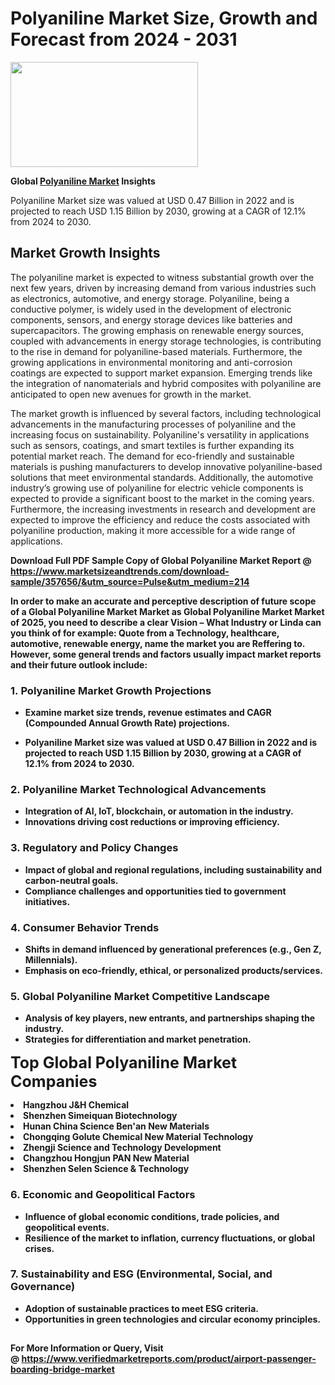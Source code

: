 <H1>Polyaniline Market Size, Growth and Forecast from 2024 - 2031</H1><img class="aligncenter size-medium wp-image-584254" src="https://thirdeyenews.in/wp-content/uploads/2024/09/Global-Market-Research-300x168.jpeg" alt="" width="300" height="168" /><p><strong>Global&nbsp;<a href="https://www.marketsizeandtrends.com/download-sample/357656/&amp;utm_source=Pulse&amp;utm_medium=214">Polyaniline Market</a> Insights</strong></p><p>Polyaniline Market size was valued at USD 0.47 Billion in 2022 and is projected to reach USD 1.15 Billion by 2030, growing at a CAGR of 12.1% from 2024 to 2030.</p><p><h2>Market Growth Insights</h2> <p>The polyaniline market is expected to witness substantial growth over the next few years, driven by increasing demand from various industries such as electronics, automotive, and energy storage. Polyaniline, being a conductive polymer, is widely used in the development of electronic components, sensors, and energy storage devices like batteries and supercapacitors. The growing emphasis on renewable energy sources, coupled with advancements in energy storage technologies, is contributing to the rise in demand for polyaniline-based materials. Furthermore, the growing applications in environmental monitoring and anti-corrosion coatings are expected to support market expansion. Emerging trends like the integration of nanomaterials and hybrid composites with polyaniline are anticipated to open new avenues for growth in the market.</p> <p><strong></strong></p> <p>The market growth is influenced by several factors, including technological advancements in the manufacturing processes of polyaniline and the increasing focus on sustainability. Polyaniline's versatility in applications such as sensors, coatings, and smart textiles is further expanding its potential market reach. The demand for eco-friendly and sustainable materials is pushing manufacturers to develop innovative polyaniline-based solutions that meet environmental standards. Additionally, the automotive industry’s growing use of polyaniline for electric vehicle components is expected to provide a significant boost to the market in the coming years. Furthermore, the increasing investments in research and development are expected to improve the efficiency and reduce the costs associated with polyaniline production, making it more accessible for a wide range of applications.</p> <p><strong></p><p><span class=""><strong>Download Full PDF Sample Copy of Global Polyaniline Market Report</strong> @ <a href="https://www.marketsizeandtrends.com/download-sample/357656/&amp;utm_source=Pulse&amp;utm_medium=214" target="_blank">https://www.marketsizeandtrends.com/download-sample/357656/&amp;utm_source=Pulse&amp;utm_medium=214</a></span></p><p>In order to make an accurate and perceptive description of future scope of a Global&nbsp;Polyaniline Market Market as Global&nbsp;Polyaniline Market Market of 2025, you need to describe a clear Vision &ndash; What Industry or Linda can you think of for example: Quote from a Technology, healthcare, automotive, renewable energy, name the market you are Reffering to. However, some general trends and factors usually impact market reports and their future outlook include:</p><h3>1.&nbsp;<strong>Polyaniline Market Growth Projections</strong></h3><ul><li>Examine market size trends, revenue estimates and CAGR (Compounded Annual Growth Rate) projections.</li><li><p>Polyaniline Market size was valued at USD 0.47 Billion in 2022 and is projected to reach USD 1.15 Billion by 2030, growing at a CAGR of 12.1% from 2024 to 2030.</p></li></ul><h3>2.&nbsp;<strong>Polyaniline Market Technological Advancements</strong></h3><ul><li>Integration of AI, IoT, blockchain, or automation in the industry.</li><li>Innovations driving cost reductions or improving efficiency.</li></ul><h3>3.&nbsp;<strong>Regulatory and Policy Changes</strong></h3><ul><li>Impact of global and regional regulations, including sustainability and carbon-neutral goals.</li><li>Compliance challenges and opportunities tied to government initiatives.</li></ul><h3>4.&nbsp;<strong>Consumer Behavior Trends</strong></h3><ul><li>Shifts in demand influenced by generational preferences (e.g., Gen Z, Millennials).</li><li>Emphasis on eco-friendly, ethical, or personalized products/services.</li></ul><h3>5.&nbsp;<strong>Global Polyaniline Market Competitive Landscape</strong></h3><ul><li>Analysis of key players, new entrants, and partnerships shaping the industry.</li><li>Strategies for differentiation and market penetration.</li></ul><p data-pm-slice="1 1 []"><span style="color: inherit; font-family: inherit; font-size: 25px;">Top Global Polyaniline Market Companies</span></p><div class="" data-test-id=""><p><li>Hangzhou J&H Chemical</li><li> Shenzhen Simeiquan Biotechnology</li><li> Hunan China Science Ben'an New Materials</li><li> Chongqing Golute Chemical New Material Technology</li><li> Zhengji Science and Technology Development</li><li> Changzhou Hongjun PAN New Material</li><li> Shenzhen Selen Science & Technology</li></p></div><h3>6.&nbsp;<strong>Economic and Geopolitical Factors</strong></h3><ul><li>Influence of global economic conditions, trade policies, and geopolitical events.</li><li>Resilience of the market to inflation, currency fluctuations, or global crises.</li></ul><h3>7.&nbsp;<strong>Sustainability and ESG (Environmental, Social, and Governance)</strong></h3><ul><li>Adoption of sustainable practices to meet ESG criteria.</li><li>Opportunities in green technologies and circular economy principles.</li></ul><h2><strong style="font-size: 14px;">For More Information or Query, Visit @&nbsp;</strong><a style="background-color: #ffffff; font-size: 14px;" href="https://www.marketsizeandtrends.com/report/polyaniline-market/" target="_blank">https://www.verifiedmarketreports.com/product/airport-passenger-boarding-bridge-market</a></h2>
